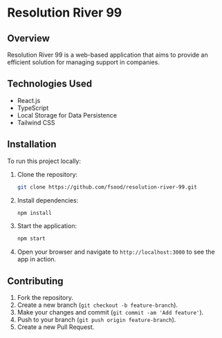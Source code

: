 # Resolution River 99

## Overview

Resolution River 99 is a web-based application that aims to provide an efficient solution for managing support in companies.


## Technologies Used

- React.js
- TypeScript
- Local Storage for Data Persistence
- Tailwind CSS

## Installation

To run this project locally:

1. Clone the repository:
    ```bash
    git clone https://github.com/fsood/resolution-river-99.git
    ```

2. Install dependencies:
    ```bash
    npm install
    ```

3. Start the application:
    ```bash
    npm start
    ```

4. Open your browser and navigate to `http://localhost:3000` to see the app in action.

## Contributing

1. Fork the repository.
2. Create a new branch (`git checkout -b feature-branch`).
3. Make your changes and commit (`git commit -am 'Add feature'`).
4. Push to your branch (`git push origin feature-branch`).
5. Create a new Pull Request.